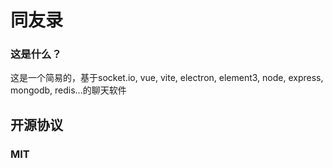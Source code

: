 # 同友录

### 这是什么？
这是一个简易的，基于socket.io, vue, vite, electron, element3, node, express, mongodb, redis...的聊天软件
</br>

## 开源协议
### MIT